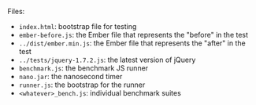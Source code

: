 Files:

* `index.html`: bootstrap file for testing
* `ember-before.js`: the Ember file that represents the "before" in the test
* `../dist/ember.min.js`: the Ember file that represents the "after" in the test
* `../tests/jquery-1.7.2.js`: the latest version of jQuery
* `benchmark.js`: the benchmark JS runner
* `nano.jar`: the nanosecond timer
* `runner.js`: the bootstrap for the runner
* `<whatever>_bench.js`: individual benchmark suites

